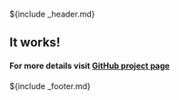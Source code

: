 ${include _header.md}
## It works!
#### For more details visit [GitHub project page](https://github.com/AlexanderC/MicronCMS "GitHub page")
${include _footer.md}